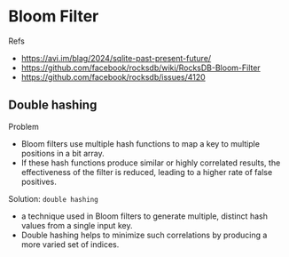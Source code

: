 # Bloom Filter



Refs
- https://avi.im/blag/2024/sqlite-past-present-future/
- https://github.com/facebook/rocksdb/wiki/RocksDB-Bloom-Filter
- https://github.com/facebook/rocksdb/issues/4120


## Double hashing

Problem
- Bloom filters use multiple hash functions to map a key to multiple positions in a bit array. 
- If these hash functions produce similar or highly correlated results, the effectiveness of the filter is reduced, leading to a higher rate of false positives.

Solution: `double hashing`
- a technique used in Bloom filters to generate multiple, distinct hash values from a single input key.
- Double hashing helps to minimize such correlations by producing a more varied set of indices.



